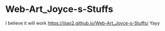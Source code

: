 # Web-Art_Joyce-s-Stuffs
I believe it will work
https://jjiao2.github.io/Web-Art_Joyce-s-Stuffs/
Yayy
